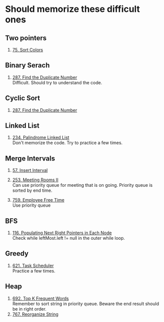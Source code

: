# Should memorize these difficult ones
## Two pointers
1. [75. Sort Colors](https://leetcode.com/problems/sort-colors) 

## Binary Serach
1. [287. Find the Duplicate Number](https://leetcode.com/problems/find-the-duplicate-number)  
   Difficult. Should try to understand the code.  
## Cyclic Sort
1. [287. Find the Duplicate Number](https://leetcode.com/problems/find-the-duplicate-number)

## Linked List
1. [234. Palindrome Linked List](https://leetcode.com/problems/palindrome-linked-list)  
   Don't memorize the code. Try to practice a few times.  

## Merge Intervals
1. [57. Insert Interval](https://leetcode.com/problems/insert-interval/)
2. [253. Meeting Rooms II](https://leetcode.com/problems/meeting-rooms-ii)  
   Can use priority queue for meeting that is on going. Priority queue is sorted by end time.
   
4. [759. Employee Free Time](https://leetcode.com/problems/employee-free-time)  
   Use priority queue

## BFS
1. [116. Populating Next Right Pointers in Each Node](https://leetcode.com/problems/populating-next-right-pointers-in-each-node)  
   Check while leftMost.left != null in the outer while loop.  
## Greedy
1. [621. Task Scheduler](https://leetcode.com/problems/task-scheduler)  
   Practice a few times.  
## Heap
1. [692. Top K Frequent Words](https://leetcode.com/problems/top-k-frequent-words)  
   Remember to sort string in priority queue. Beware the end result should be in right order.
1. [767. Reorganize String](https://leetcode.com/problems/reorganize-string)

